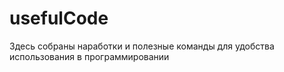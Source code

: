 # usefulCode
Здесь собраны наработки и полезные команды для удобства использования в программировании